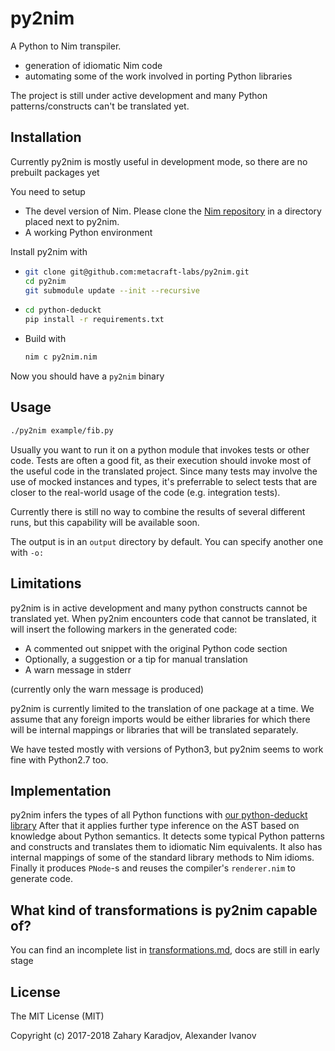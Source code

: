 # py2nim

A Python to Nim transpiler.

* generation of idiomatic Nim code
* automating some of the work involved in porting Python libraries

The project is still under active development and many Python patterns/constructs can't be translated yet.

## Installation

Currently py2nim is mostly useful in development mode, so there are no prebuilt packages yet

You need to setup

* The devel version of Nim. Please clone the [Nim repository](https://github.com/nim-lang/nim/) in a directory placed next to py2nim.
* A working Python environment

Install py2nim with

*
  ```bash
  git clone git@github.com:metacraft-labs/py2nim.git
  cd py2nim
  git submodule update --init --recursive
  ```

*
   ```bash
   cd python-deduckt
   pip install -r requirements.txt
   ```

* Build with

   ```bash
   nim c py2nim.nim
   ```

Now you should have a `py2nim` binary

## Usage

```bash
./py2nim example/fib.py
```

Usually you want to run it on a python module that invokes tests or other code.
Tests are often a good fit, as their execution should invoke most of the useful
code in the translated project. Since many tests may involve the use of mocked
instances and types, it's preferrable to select tests that are closer to the
real-world usage of the code (e.g. integration tests).

Currently there is still no way to combine the results of several different runs,
but this capability will be available soon.

The output is in an `output` directory by default.
You can specify another one with `-o:`

## Limitations

py2nim is in active development and many python constructs cannot be translated yet.
When py2nim encounters code that cannot be translated, it will insert the following markers in the generated code:

* A commented out snippet with the original Python code section
* Optionally, a suggestion or a tip for manual translation
* A warn message in stderr

(currently only the warn message is produced)

py2nim is currently limited to the translation of one package at a time. We assume
that any foreign imports would be either libraries for which there will be internal
mappings or libraries that will be translated separately.

We have tested mostly with versions of Python3, but py2nim seems to work fine with
Python2.7 too.

## Implementation

py2nim infers the types of all Python functions with [our python-deduckt library](https://github.com/metacraft-labs/python-deduckt)
After that it applies further type inference on the AST based on knowledge about Python semantics.
It detects some typical Python patterns and constructs and translates them to idiomatic Nim equivalents.
It also has internal mappings of some of the standard library methods to Nim idioms.
Finally it produces `PNode`-s and reuses the compiler's `renderer.nim` to generate code.

## What kind of transformations is py2nim capable of?

You can find an incomplete list in [transformations.md](transformations.md), docs are still in early stage

## License

The MIT License (MIT)

Copyright (c) 2017-2018 Zahary Karadjov, Alexander Ivanov

